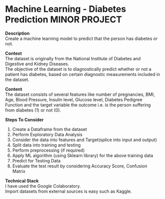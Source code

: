 # Machine Learning - Diabetes Prediction MINOR PROJECT
**Description**
<br />Create a machine learning model to predict that the person has diabetes or not.

**Context**
<br />The dataset is originally from the National Institute of Diabetes and Digestive and 
Kidney Diseases. 
<br />The objective of the dataset is to diagnostically predict whether or not a 
patient has diabetes, based on certain diagnostic measurements included in the dataset.

**Content**
<br />The dataset consists of several features like number of pregnancies, BMI, Age, Blood 
Pressure, Insulin level, Glucose level, Diabetes Pedigree Function and the target variable the 
outcome i.e. is the person suffering from diabetes (1) or not (0).

**Steps To Consider**
1. Create a Dataframe from the dataset
2. Perform Exploratory Data Analysis 
3. Consider the data into features and Target(splice into input and output)
4. Split data into training and testing
5. Perform preprocessing (if required)
6. Apply ML algorithm (using Sklearn library) for the above training data
7. Predict for Testing Data
8. Evaluate the test result by considering Accuracy Score, Confusion Matrix

**Technical Stack**
<br />I have used the Google Colaboratory.
<br />Import datasets from external sources is easy such as Kaggle.
